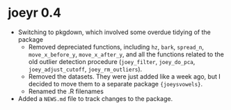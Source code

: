 # joeyr 0.4

* Switching to pkgdown, which involved some overdue tidying of the package
  - Removed depreciated functions, including `hz`, `bark`, `spread_n`, `move_x_before_y`, `move_x_after_y`, and all the functions related to the old outlier detection procedure (`joey_filter`, `joey_do_pca`, `joey_adjust_cutoff`, `joey_rm_outliers`). 
  - Removed the datasets. They were just added like a week ago, but I decided to move them to a separate package `{joeysvowels}`. 
  - Renamed the .R filenames
* Added a `NEWS.md` file to track changes to the package. 